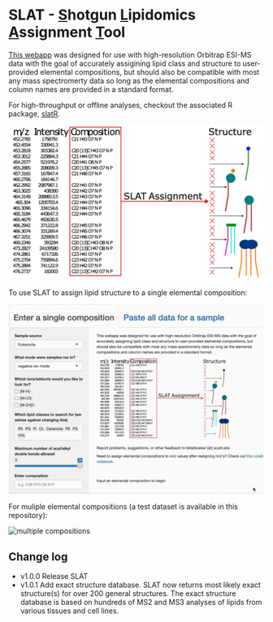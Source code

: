 # SLAT - <ins>S</ins>hotgun <ins>L</ins>ipidomics <ins>A</ins>ssignment <ins>T</ins>ool #


[This webapp](https://lodhilab.shinyapps.io/slat/) was designed for use with high-resolution Orbitrap ESI-MS data with the goal of accurately assigining lipid class and structure to user-provided elemental compositions, but should also be compatible with most any mass spectromerty data so long as the elemental compositions and column names are provided in a standard format. 

For high-throughput or offline analyses, checkout the associated R package, [slatR](https://github.com/briankleiboeker/slatR).

![image](abstract.jpg)

To use SLAT to assign lipid structure to a single elemental composition:

![single composition](single_comp_demo.gif)

For muliple elemental compositions (a test dataset is available in this repository):

![multiple compositions](bulk_comps_demo.gif)

## Change log ##
* v1.0.0 Release SLAT
* v1.0.1 Add exact structure database. SLAT now returns most likely exact structure(s) for over 200 general structures. The exact structure database is based on hundreds of MS2 and MS3 analyses of lipids from various tissues and cell lines.
